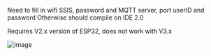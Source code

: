 Need to fill in wifi SSIS, password and MQTT server, port userID and password
Otherwise should compile on IDE 2.0

Requires V2.x version of ESP32, does not work with V3.x


![image](https://github.com/FRUKGit/ALKAIRQV2_Public/assets/162547078/2ce6b5cc-9693-44b2-ab9f-c72ea53e5bc7)
